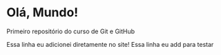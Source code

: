 # Olá, Mundo!
 Primeiro repositório do curso de Git e GitHub

Essa linha eu adicionei diretamente no site! 
Essa linha eu add para testar